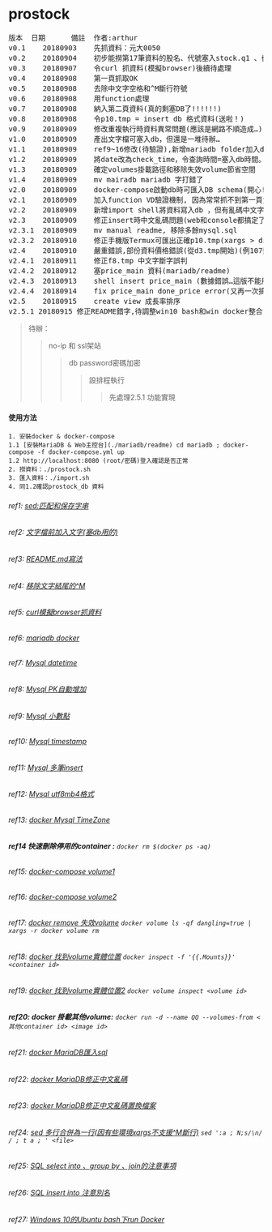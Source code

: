 # prostock
<pre>
版本	日期		備註	作者:arthur    
v0.1	20180903 	先抓資料：元大0050  
v0.2	20180904	初步能撈第17筆資料的股名、代號塞入stock.q1 、也能欄轉列				
v0.3	20180907	令curl 抓資料(模擬browser)後續待處理					
v0.4	20180908	第一頁抓取OK				
v0.5	20180908	去除中文字空格和^M斷行符號				
v0.6	20180908	用function處理				
v0.7	20180908	納入第二頁資料(真的剩塞DB了!!!!!!)
v0.8	20180908	令p10.tmp = insert db 格式資料(送啦！)
v0.9	20180909	修改重複執行時資料異常問題(應該是網路不順造成…)
v1.0	20180909	產出文字檔可塞入db，但還是一堆待辦…
v1.1	20180909	ref9~16修改(待驗證),新增mariadb folder加入docker-compose.yml檔(也是搞死我)
v1.2	20180909	將date改為check_time，令查詢時間=塞入db時間。
v1.3	20180909	確定volumes掛載路徑和移除失效volume節省空間
v1.4	20180909	mv mairadb mariadb 字打錯了
v2.0	20180909	docker-compose啟動db時可匯入DB schema(開心!!) #ref21
v2.1	20180909	加入function VD驗證機制, 因為常常抓不到第一頁資料。
v2.2	20180909	新增import shell將資料寫入db ，但有亂碼中文字待處理。
v2.3	20180909	修正insert時中文亂碼問題(web和console都搞定了)
v2.3.1	20180909	mv manual readme, 移除多餘mysql.sql
v2.3.2	20180910	修正手機版Termux可匯出正確p10.tmp(xargs > d5.tmp 異常,改用sed合併) ref24
v2.4	20180910	嚴重錯誤,部份資料價格錯誤(從d3.tmp開始)(例107變07),sed 的"&"漏加 ref1
v2.4.1	20180911	修正f8.tmp 中文字斷字誤判
v2.4.2	20180912	塞price_main 資料(mariadb/readme)
v2.4.3	20180913	shell insert price_main (數據錯誤…這版不能用)
v2.4.4	20180914	fix price_main done_price error(又再一次搞死我) ref25~26
v2.5	20180915	create view 成長率排序
v2.5.1 20180915 修正README錯字,待調整win10 bash和win docker整合(起雞皮疙瘩的功能) ref27
</pre>
> 待辦：
>> no-ip 和 ssl架站
>>> db password密碼加密
>>>> 設排程執行
>>>>> 先處理2.5.1 功能實現
#### 使用方法
	1. 安裝docker & docker-compose
	1.1 [安裝MariaDB & Web主控台](./mariadb/readme) cd mariadb ; docker-compose -f docker-compose.yml up 	
	1.2 http://localhost:8080 (root/密碼)登入確認是否正常
	2. 撈資料：./prostock.sh 
	3. 匯入資料：./import.sh
	4. 同1.2確認prostock_db 資料
###### ref1: [sed:匹配和保存字串](http://man.linuxde.net/sed)
###### ref2: [文字檔前加入文字(塞db用的)](https://serverfault.com/questions/310098/how-to-add-a-timestamp-to-bash-script-log)
###### ref3: [README.md寫法](https://github.com/guodongxiaren/README#%E9%93%BE%E6%8E%A5)
###### ref4: [移除文字結尾的^M](https://blog.gtwang.org/tips/vim-ctrl-m/)
###### ref5: [curl模擬browser抓資料](https://blog.phpdr.net/%E5%A6%82%E4%BD%95%E7%94%A8curl%E6%A8%A1%E6%8B%9F%E6%B5%8F%E8%A7%88%E5%99%A8.html)
###### ref6: [mariadb docker](https://my.oschina.net/iluckyboy/blog/740661)
###### ref7: [Mysql datetime](https://dev.mysql.com/doc/refman/8.0/en/date-and-time-types.html)
###### ref8: [Mysql PK自動增加](https://dotblogs.com.tw/ianchiu28/2017/05/21/142523)
###### ref9: [Mysql 小數點](https://webcache.googleusercontent.com/search?q=cache:D8VaEgMszGgJ:https://n.sfs.tw/10266+&cd=1&hl=zh-TW&ct=clnk&gl=tw&client=firefox-b-ab)
###### ref10: [Mysql timestamp](https://mariadb.com/kb/en/library/timestamp/)
###### ref11: [Mysql 多筆insert](http://gn02214231.pixnet.net/blog/post/200632246-sql-insert-into)
###### ref12: [Mysql utf8mb4格式](http://ourmysql.com/archives/1402)
###### ref13: [docker Mysql TimeZone](https://hk.saowen.com/a/207e511282672f4a85600ed8225f8ed764fb5614180c652e377d6910d09d5ce8)
###### **ref14 快速刪除停用的container :** `docker rm $(docker ps -aq)`
###### ref15: [docker-compose volume1](https://docs.docker.com/compose/compose-file/#volume-configuration-reference)
###### ref16: [docker-compose volume2](http://www.netadmin.com.tw/article_print.aspx?sn=1712060002)
###### ref17: [docker remove 失效volume](https://medium.com/@toomore/%E9%97%9C%E6%96%BC%E6%88%91%E5%B8%B8%E7%94%A8%E7%9A%84-docker-%E5%B0%8F%E6%8F%90%E7%A4%BA-9a63efdbce20) `docker volume ls -qf dangling=true | xargs -r docker volume rm`
###### ref18: [docker 找到volume實體位置](https://ithelp.ithome.com.tw/articles/10192397) `docker inspect -f '{{.Mounts}}' <container id>`
###### ref19: [docker 找到volume實體位置2](https://julianchu.net/2016/04/19-docker.html) `docker volume inspect <volume id>`
###### **ref20: docker 掛載其他volume:** `docker run -d --name QQ --volumes-from <其他container id> <image id>`
###### ref21: [docker MariaDB匯入sql](https://stackoverflow.com/questions/43880026/import-data-sql-mysql-docker-container/43880563) 
###### ref22: [docker MariaDB修正中文亂碼](https://blog.csdn.net/u012410733/article/details/61619656)
###### ref23: [docker MariaDB修正中文亂碼置換檔案](https://stackoverflow.com/questions/46004648/how-to-setup-mysql-with-utf-8-using-docker-compose)
###### ref24: [sed 多行合併為一行(因有些環境xargs不支援^M斷行)](https://blog.csdn.net/hjxhjh/article/details/17264739) `sed ':a ; N;s/\n/ / ; t a ; ' <file>`
###### ref25: [SQL select into 、group by 、join的注意事項](https://stackoverflow.com/questions/9473718/getting-max-value-from-rows-and-joining-to-another-table)
###### ref26: [SQL insert into 注意別名](https://www.cnblogs.com/RoadGY/archive/2011/07/22/2114088.html)
###### ref27: [Windows 10的Ubuntu bash下run Docker](https://www.cnblogs.com/cloudapps/p/7800428.html)
